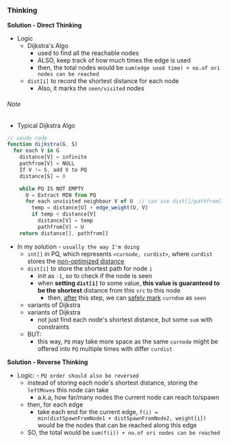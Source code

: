 ### Thinking
**Solution - Direct Thinking**
- Logic
  - Dijkstra's Algo
    - used to find all the reachable nodes
    - ALSO, keep track of how much times the edge is used
    - then, the total nodes would be `sum(edge used time) + no.of ori nodes can be reached`
  - `dist[i]` to record the shortest distance for each node
    - Also, it marks the `seen/visited` nodes
###### Note
  - Typical Dijkstra Algo
  ```js
  // seudo code
  function dijkstra(G, S)
    for each V in G
      distance[V] = infinite
      pathfrom[V] = NULL
      If V != S, add V to PQ
      distance[S] = 0

      while PQ IS NOT EMPTY
        U = Extract MIN from PQ
        for each unvisited neighbour V of U  // can use dist[]/pathfrom[] to check if it's seen
          temp = distance[U] + edge_weight(U, V)
          if temp < distance[V]
            distance[V] = temp
            pathfrom[V] = U
      return distance[], pathfrom[]
  ```
  - In my solution - `usually the way I'm doing`
    - `int[]` in PQ, which represents `<curnode, curdist>`, where `curdist` stores the <u>non-optimized distance</u>
    - `dist[i]` to store the shortest path for node `i`
       - init as `-1`, so to check if the node is seen
       - when **setting `dist[i]`** to some value, **this value is guaranteed to be the shortest** distance from this `src` to this node
         - then, <u>after</u> this step, we can <u>safely mark</u> `curndoe` as `seen`
    - variants of Dijkstra
    - variants of Dijkstra
      - not just find each node's shortest distance, but some `sum` with constraints
    - BUT:
      - this way, `PQ` may take more space as the same `curnode` might be offered into `PQ` multiple times with differ `curdist`
  
**Solution - Reverse Thinking**
- Logic: - `PQ order should also be reversed`
  - instead of storing each node's shortest distance, storing the `leftMoves` this node can take
    - a.k.a, how far/many nodes the current node can reach to/spawn 
  - then, for each edge
    - take each end for the current edge, `f(i) = min(distSpawnFromNode1 + distSpawnFromNode2, weight[i])` would be the nodes that can be reached along this edge
  - SO, the total would be `sum(f(i)) + no.of ori nodes can be reached`